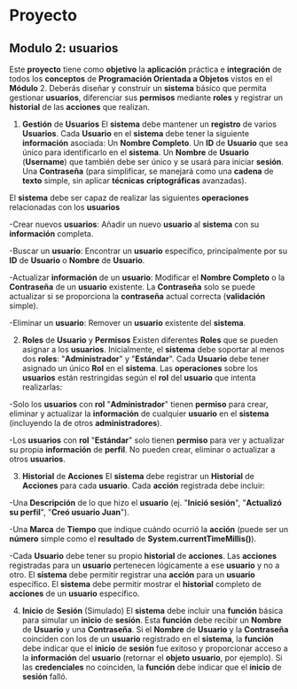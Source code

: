 # Proyecto

## Modulo 2: usuarios

Este **proyecto** tiene como **objetivo** la **aplicación** práctica e **integración** de todos los **conceptos** de **Programación Orientada a Objetos** vistos en el **Módulo** 2. Deberás diseñar y construir un **sistema** básico que permita gestionar **usuarios**, diferenciar sus **permisos** mediante **roles** y registrar un **historial** de las **acciones** que realizan.

1. **Gestión** de **Usuarios**
El **sistema** debe mantener un **registro** de varios **Usuarios**.
Cada **Usuario** en el **sistema** debe tener la siguiente **información** asociada:
Un **Nombre Completo**.
Un **ID** de **Usuario** que sea único para identificarlo en el **sistema**.
Un **Nombre** de **Usuario** (**Username**) que también debe ser único y se usará para iniciar **sesión**.
Una **Contraseña** (para simplificar, se manejará como una **cadena** de **texto** simple, sin aplicar **técnicas** **criptográficas** avanzadas).

El **sistema** debe ser capaz de realizar las siguientes **operaciones** relacionadas con los **usuarios**

-Crear nuevos **usuarios**: Añadir un nuevo **usuario** al **sistema** con su **información** completa.

-Buscar un **usuario**: Encontrar un **usuario** específico, principalmente por su **ID** de **Usuario** o **Nombre** de **Usuario**.

-Actualizar **información** de un **usuario**: Modificar el **Nombre Completo** o la **Contraseña** de un **usuario** existente. La **Contraseña** solo se puede actualizar si se proporciona la **contraseña** actual correcta (**validación** simple).

-Eliminar un **usuario**: Remover un **usuario** existente del **sistema**.

2. **Roles** de **Usuario** y **Permisos**
Existen diferentes **Roles** que se pueden asignar a los **usuarios**. Inicialmente, el **sistema** debe soportar al menos dos **roles**: "**Administrador**" y "**Estándar**".
Cada **Usuario** debe tener asignado un único **Rol** en el **sistema**.
Las **operaciones** sobre los **usuarios** están restringidas según el **rol** del **usuario** que intenta realizarlas:

-Solo los **usuarios** con **rol** "**Administrador**" tienen **permiso** para crear, eliminar y actualizar la **información** de cualquier **usuario** en el **sistema** (incluyendo la de otros **administradores**).

-Los **usuarios** con **rol** "**Estándar**" solo tienen **permiso** para ver y actualizar su propia **información** de **perfil**. No pueden crear, eliminar o actualizar a otros **usuarios**.

3. **Historial** de **Acciones**
El **sistema** debe registrar un **Historial** de **Acciones** para cada **usuario**.
Cada **acción** registrada debe incluir:

-Una **Descripción** de lo que hizo el **usuario** (ej. "**Inició sesión**", "**Actualizó su perfil**", "**Creó usuario Juan**").

-Una **Marca** de **Tiempo** que indique cuándo ocurrió la **acción** (puede ser un **número** simple como el **resultado** de **System.currentTimeMillis()**).

-Cada **Usuario** debe tener su propio **historial** de **acciones**. Las **acciones** registradas para un **usuario** pertenecen lógicamente a ese **usuario** y no a otro.
El **sistema** debe permitir registrar una **acción** para un **usuario** específico.
El **sistema** debe permitir mostrar el **historial** completo de **acciones** de un **usuario** específico.

4. **Inicio** de **Sesión** (Simulado)
El **sistema** debe incluir una **función** básica para simular un **inicio** de **sesión**.
Esta **función** debe recibir un **Nombre** de **Usuario** y una **Contraseña**.
Si el **Nombre** de **Usuario** y la **Contraseña** coinciden con los de un **usuario** registrado en el **sistema**, la **función** debe indicar que el **inicio** de **sesión** fue exitoso y proporcionar acceso a la **información** del **usuario** (retornar el **objeto** **usuario**, por ejemplo).
Si las **credenciales** no coinciden, la **función** debe indicar que el **inicio** de **sesión** falló.